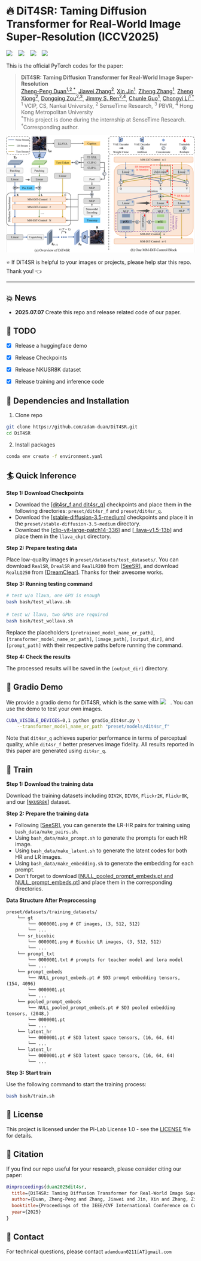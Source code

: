 # :fire: DiT4SR: Taming Diffusion Transformer for Real-World Image Super-Resolution (ICCV2025)

<a href='https://arxiv.org/abs/2503.23580'><img src='https://img.shields.io/badge/Paper-arxiv-b31b1b.svg'></a> &nbsp;&nbsp;
<a href='https://adam-duan.github.io/projects/dit4sr/'><img src='https://img.shields.io/badge/Project page-DiT4SR-1bb41b.svg'></a> &nbsp;&nbsp;
<a href='https://huggingface.co/datasets/acceptee/NKUSR8K'><img src='https://img.shields.io/badge/Dataset-NKUSR8K-ffff00.svg'></a> &nbsp;&nbsp;
<a href='https://huggingface.co/spaces/acceptee/DiT4SR'><img src='https://img.shields.io/badge/Space-huggingface-ffd700.svg'></a> &nbsp;&nbsp;



This is the official PyTorch codes for the paper:

>**DiT4SR: Taming Diffusion Transformer for Real-World Image Super-Resolution**<br>  [Zheng-Peng Duan<sup>1,2 *</sup>](https://adam-duan.github.io/), [Jiawei Zhang<sup>2</sup>](https://sites.google.com/site/zhjw1988), [Xin Jin<sup>1</sup>](https://srameo.github.io/), [Ziheng Zhang<sup>1</sup>](https://men1sc.us/), [Zheng Xiong<sup>2</sup>](), [Dongqing Zou<sup>2,3</sup>](https://sites.google.com/view/dongqingzou/), [Jimmy S. Ren<sup>2,4</sup>](https://www.jimmyren.com/), [Chunle Guo<sup>1</sup>](https://scholar.google.com/citations?user=RZLYwR0AAAAJ&hl=en), [Chongyi Li<sup>1 &dagger;</sup>](https://li-chongyi.github.io/) <br>
> <sup>1</sup> VCIP, CS, Nankai University, <sup>2</sup> SenseTime Research, <sup>3</sup> PBVR, <sup>4</sup> Hong Kong Metropolitan University <br>
> <sup>*</sup>This project is done during the internship at SenseTime Research. <br> <sup>&dagger;</sup>Corresponding author.

![teaser_img](assets/pipeline.jpg)


:star: If DiT4SR is helpful to your images or projects, please help star this repo. Thank you! :point_left:

---

## :boom: News

- **2025.07.07** Create this repo and release related code of our paper.

## :runner: TODO
- [x] Release a huggingface demo
- [x] Release Checkpoints
- [x] Release NKUSR8K dataset 
- [x] Release training and inference code


## :wrench: Dependencies and Installation

1. Clone repo

```bash
git clone https://github.com/adam-duan/DiT4SR.git
cd DiT4SR
```

2. Install packages
```bash
conda env create -f environment.yaml
```


## :surfer: Quick Inference


**Step 1: Download Checkpoints**

- Download the [[dit4sr_f and dit4sr_q](https://huggingface.co/acceptee/DiT4SR)] checkpoints and place them in the following directories: `preset/dit4sr_f` and `preset/dit4sr_q`.
- Download the [[stable-diffusion-3.5-medium](https://huggingface.co/stabilityai/stable-diffusion-3.5-medium)] checkpoints and place it in the `preset/stable-diffusion-3.5-medium` directory.
- Download the [[clip-vit-large-patch14-336](https://huggingface.co/openai/clip-vit-large-patch14-336)] and [[
llava-v1.5-13b](https://huggingface.co/liuhaotian/llava-v1.5-13b)] and place them in the `llava_ckpt` directory.

**Step 2: Prepare testing data**

Place low-quality images in `preset/datasets/test_datasets/`.
You can download `RealSR`, `DrealSR` and `RealLR200` from [[SeeSR](https://drive.google.com/drive/folders/1L2VsQYQRKhWJxe6yWZU9FgBWSgBCk6mz)], 
and download `RealLQ250` from [[DreamClear](https://drive.google.com/file/d/16uWuJOyGMw5fbXHGcl6GOmxYJb_Szrqe/view)].
Thanks for their awesome works.

**Step 3: Running testing command**

```bash
# test w/o llava, one GPU is enough
bash bash/test_wllava.sh

# test w/ llava, two GPUs are required
bash bash/test_wollava.sh
```
Replace the placeholders `[pretrained_model_name_or_path]`, `[transformer_model_name_or_path]`, `[image_path]`, `[output_dir]`, and `[prompt_path]` with their respective paths before running the command.

**Step 4: Check the results**

The processed results will be saved in the `[output_dir]` directory.

<!-- **:seedling: Gradio Demo** -->
## :gift: Gradio Demo
We provide a gradio demo for DiT4SR, which is the same with <a href='https://huggingface.co/spaces/acceptee/DiT4SR'><img src='https://img.shields.io/badge/Space-huggingface-ffd700.svg'></a> &nbsp;&nbsp;. You can use the demo to test your own images.
```bash
CUDA_VISIBLE_DEVICES=0,1 python gradio_dit4sr.py \
    --transformer_model_name_or_path "preset/models/dit4sr_f" 
```
Note that `dit4sr_q` achieves superior performance in terms of perceptual quality, while `dit4sr_f` better preserves image fidelity. All results reported in this paper are generated using `dit4sr_q`.


## :muscle: Train

**Step 1: Download the training data**

Download the training datasets including `DIV2K`, `DIV8K`, `Flickr2K`, `Flickr8K`, and our [[`NKUSR8K`](https://huggingface.co/datasets/acceptee/NKUSR8K)] dataset.

**Step 2: Prepare the training data**

- Following [[SeeSR](https://github.com/cswry/SeeSR)], you can generate the LR-HR pairs for training using `bash_data/make_pairs.sh`.
- Using `bash_data/make_prompt.sh` to generate the prompts for each HR image.
- Using `bash_data/make_latent.sh` to generate the latent codes for both HR and LR images.
- Using `bash_data/make_embedding.sh` to generate the embedding for each prompt.
- Don't forget to download [[NULL_pooled_prompt_embeds.pt and NULL_prompt_embeds.pt](https://huggingface.co/acceptee/DiT4SR)] and place them in the corresponding directories.

**Data Structure After Preprocessing**

```
preset/datasets/training_datasets/ 
    └── gt
        └── 0000001.png # GT images, (3, 512, 512)
        └── ...
    └── sr_bicubic
        └── 0000001.png # Bicubic LR images, (3, 512, 512)
        └── ...
    └── prompt_txt
        └── 0000001.txt # prompts for teacher model and lora model
        └── ...
    └── prompt_embeds
        └── NULL_prompt_embeds.pt # SD3 prompt embedding tensors, (154, 4096)
        └── 0000001.pt 
        └── ...
    └── pooled_prompt_embeds
        └── NULL_pooled_prompt_embeds.pt # SD3 pooled embedding tensors, (2048,)
        └── 0000001.pt 
        └── ...
    └── latent_hr
        └── 0000001.pt # SD3 latent space tensors, (16, 64, 64)
        └── ...
    └── latent_lr
        └── 0000001.pt # SD3 latent space tensors, (16, 64, 64)
        └── ...
```

**Step 3: Start train**

Use the following command to start the training process:

```bash
bash bash/train.sh
```


## 📜 License

This project is licensed under the Pi-Lab License 1.0 - see the [LICENSE](LICENSE) file for details.

## :book: Citation

If you find our repo useful for your research, please consider citing our paper:

```bibtex
@inproceedings{duan2025dit4sr,
  title={DiT4SR: Taming Diffusion Transformer for Real-World Image Super-Resolution},
  author={Duan, Zheng-Peng and Zhang, Jiawei and Jin, Xin and Zhang, Ziheng and Xiong, Zheng and Zou, Dongqing and Ren, Jimmy and Guo, Chun-Le and Li, Chongyi},
  booktitle={Proceedings of the IEEE/CVF International Conference on Computer Vision},
  year={2025}
}
```

## :postbox: Contact

For technical questions, please contact `adamduan0211[AT]gmail.com`
